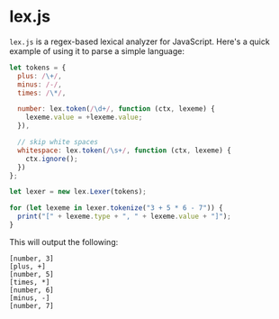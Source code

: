 # lex.js
`lex.js` is a regex-based lexical analyzer for JavaScript. Here's a quick example of using it to parse a simple language:

```javascript
let tokens = {
  plus: /\+/,
  minus: /-/,
  times: /\*/,

  number: lex.token(/\d+/, function (ctx, lexeme) {
    lexeme.value = +lexeme.value;
  }),

  // skip white spaces
  whitespace: lex.token(/\s+/, function (ctx, lexeme) {
    ctx.ignore();
  })
};

let lexer = new lex.Lexer(tokens);

for (let lexeme in lexer.tokenize("3 + 5 * 6 - 7")) {
  print("[" + lexeme.type + ", " + lexeme.value + "]");
}
```

This will output the following:

    [number, 3]
    [plus, +]
    [number, 5]
    [times, *]
    [number, 6]
    [minus, -]
    [number, 7]
